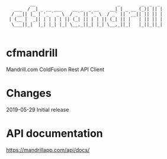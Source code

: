 ```
         __                               _        _  _  _ 
   ___  / _| _ __ ___    __ _  _ __    __| | _ __ (_)| || |
  / __|| |_ | '_ ` _ \  / _` || '_ \  / _` || '__|| || || |
 | (__ |  _|| | | | | || (_| || | | || (_| || |   | || || |
  \___||_|  |_| |_| |_| \__,_||_| |_| \__,_||_|   |_||_||_|
                                                           
```
# cfmandrill
Mandrill.com ColdFusion Rest API Client

# Changes
2019-05-29 Initial release

# API documentation
https://mandrillapp.com/api/docs/

